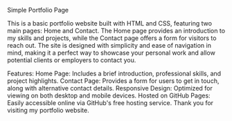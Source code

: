 Simple Portfolio Page

This is a basic portfolio website built with HTML and CSS, featuring two main pages: Home and Contact. The Home page provides an introduction to my skills and projects, while the Contact page offers a form for visitors to reach out. The site is designed with simplicity and ease of navigation in mind, making it a perfect way to showcase your personal work and allow potential clients or employers to contact you.

Features:
Home Page: Includes a brief introduction, professional skills, and project highlights.
Contact Page: Provides a form for users to get in touch, along with alternative contact details.
Responsive Design: Optimized for viewing on both desktop and mobile devices.
Hosted on GitHub Pages: Easily accessible online via GitHub's free hosting service.
Thank you for visiting my portfolio website.
